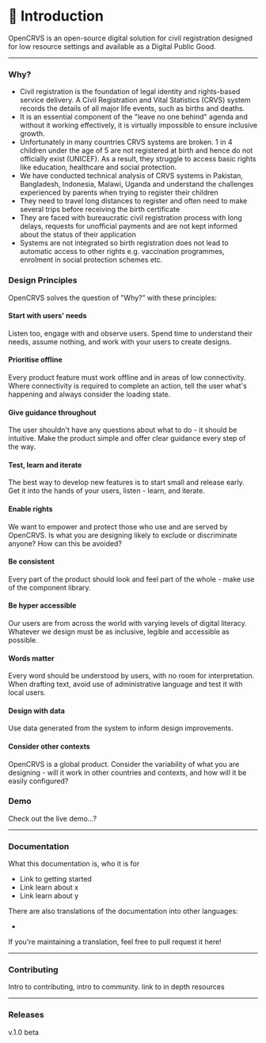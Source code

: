 # 👋 Introduction

OpenCRVS is an open-source digital solution for civil registration designed for low resource settings and available as a Digital Public Good.

***

### Why?

* Civil registration is the foundation of legal identity and rights-based service delivery. A Civil Registration and Vital Statistics (CRVS) system records the details of all major life events, such as births and deaths.&#x20;
* It is an essential component of the "leave no one behind" agenda and without it working effectively, it is virtually impossible to ensure inclusive growth.&#x20;
* Unfortunately in many countries CRVS systems are broken. 1 in 4 children under the age of 5 are not registered at birth and hence do not officially exist (UNICEF). As a result, they struggle to access basic rights like education, healthcare and social protection.
* We have conducted technical analysis of CRVS systems in Pakistan, Bangladesh, Indonesia, Malawi, Uganda and understand the challenges experienced by parents when trying to register their children
* They need to travel long distances to register and often need to make several trips before receiving the birth certificate
* They are faced with bureaucratic civil registration process with long delays, requests for unofficial payments and are not kept informed about the status of their application
* Systems are not integrated so birth registration does not lead to automatic access to other rights e.g. vaccination programmes, enrolment in social protection schemes etc.



### Design Principles

OpenCRVS solves the question of "Why?” with these principles:

#### **Start with users' needs**

Listen too, engage with and observe users. Spend time to understand their needs, assume nothing, and work with your users to create designs.

#### **Prioritise offline**

Every product feature must work offline and in areas of low connectivity. Where connectivity is required to complete an action, tell the user what's happening and always consider the loading state.

#### **Give guidance throughout**

The user shouldn't have any questions about what to do - it should be intuitive. Make the product simple and offer clear guidance every step of the way.

#### **Test, learn and iterate**

The best way to develop new features is to start small and release early. Get it into the hands of your users, listen - learn, and iterate.

#### **Enable rights**

We want to empower and protect those who use and are served by OpenCRVS. Is what you are designing likely to exclude or discriminate anyone? How can this be avoided?

#### **Be consistent**

Every part of the product should look and feel part of the whole - make use of the component library.

#### **Be hyper accessible**

Our users are from across the world with varying levels of digital literacy. Whatever we design must be as inclusive, legible and accessible as possible.

#### **Words matter**

Every word should be understood by users, with no room for interpretation. When drafting text, avoid use of administrative language and test it with local users.

#### **Design with data**

Use data generated from the system to inform design improvements.

#### **Consider other contexts**

OpenCRVS is a global product. Consider the variability of what you are designing - will it work in other countries and contexts, and how will it be easily configured?





### Demo

Check out the live demo…?

***

### Documentation

What this documentation is, who it is for

* Link to getting started
* Link learn about x
* Link learn about y

There are also translations of the documentation into other languages:

*

If you're maintaining a translation, feel free to pull request it here!

***

### Contributing

Intro to contributing, intro to community. link to in depth resources

***

### Releases

v.1.0 beta
